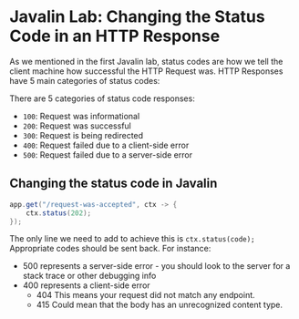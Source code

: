 # Javalin Lab: Changing the Status Code in an HTTP Response

As we mentioned in the first Javalin lab, status codes are how we tell the client machine how successful the HTTP 
Request was. HTTP Responses have 5 main categories of status codes:

There are 5 categories of status code responses:
- `100`: Request was informational
- `200`: Request was successful
- `300`: Request is being redirected
- `400`: Request failed due to a client-side error
- `500`: Request failed due to a server-side error


## Changing the status code in Javalin

```java
app.get("/request-was-accepted", ctx -> {
    ctx.status(202);
});
```

The only line we need to add to achieve this is `ctx.status(code);` Appropriate codes should be sent back. For instance:
 - 500 represents a server-side error - you should look to the server for a stack trace or other debugging info
 - 400 represents a client-side error
   - 404 This means your request did not match any endpoint.
   - 415 Could mean that the body has an unrecognized content type.
